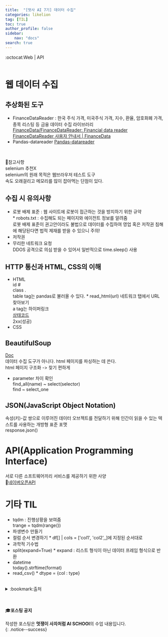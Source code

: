 ```yaml
---
title:  "[멋사 AI 7기] 데이터 수집"
categories: likelion
tag: [TIL]
toc: true
author_profile: false
sidebar:
    nav: "docs"
search: true
---
```


:octocat:Web | API<br>
<br>

# 웹 데이터 수집

## 추상화된 도구

- FinanceDataReader : 한국 주식 가격, 미국주식 가격, 지수, 환율, 암호화폐 가격, 종목 리스팅 등 금융 데이터 수집 라이브러리<br>
[FinanceData/FinanceDataReader: Financial data reader](https://github.com/FinanceData/FinanceDataReader)<br>
[FinanceDataReader 사용자 안내서 | FinanceData](https://financedata.github.io/posts/finance-data-reader-users-guide.html)<br>
- Pandas-datareader
[Pandas-datareader](https://pandas-datareader.readthedocs.io/en/latest/index.html)<br>
<br>

:pushpin:참고사항<br>
selenium 추천X<br>
selenium의 원래 목적은 웹브라우저 테스트 도구<br>
속도 오래걸리고 메모리를 많이 잡아먹는 단점이 있다.<br>


## 수집 시 유의사항

- 로봇 배제 표준 : 웹 사이트에 로봇이 접근하는 것을 방지하기 위한 규약 <br> * robots.txt : 수집해도 되는 페이지와 에이전트 정보를 알려줌<br>
로봇 배제 표준이 권고안이라도 불법으로 데이터를 수집하여 영업 혹은 저작권 침해에 해당된다면 법적 제재를 받을 수 있으니 주의!<br>
- 저작권<br>
- 무리한 네트워크 요청<br>
DDOS 공격으로 의심 받을 수 있어서 일반적으로 time.sleep() 사용<br>


## HTTP 통신과 HTML, CSS의 이해

- HTML<br>
id    #<br>
class .<br>
table tag는 pandas로 불러올 수 있다.    * read_html(url) 네트워크 탭에서 URL 찾아보기<br>
a tag는 하이퍼링크<br>
[상태코드](https://ko.wikipedia.org/wiki/HTTP_%EC%83%81%ED%83%9C_%EC%BD%94%EB%93%9C)<br>
2xx(성공)<br>
- CSS<br>


## BeautifulSoup

[Doc](https://www.crummy.com/software/BeautifulSoup/bs4/doc/)<br>
데이터 수집 도구가 아니다. html 페이지를 파싱하는 데 쓴다.<br>
html 페이지 구조화 -> 찾기 편하게
- parameter 차이 확인<br>
find_all(name) ~ select(selector)<br>
find ~ select_one<br>

## JSON(JavaScript Object Notation)
속성(키)-값 쌍으로 이루어진 데이터 오브젝트를 전달하기 위해 인간이 읽을 수 있는 텍스트를 사용하는 개방형 표준 포맷<br>
response.json()<br>


# API(Application Programming Interface)
서로 다른 소프트웨어끼리 서비스를 제공하기 위한 사양<br>
:pushpin:[네이버오픈API](https://developers.naver.com/docs/common/openapiguide/)<br>


# 기타 TIL
- tqdm : 진행상황을 보여줌<br>
trange = tqdm(range())<br>
- 파생변수 만들기<br>
- 컬럼 순서 변경하기 * df[] | cols = ['col1', 'col2',,]에 지정된 순서대로<br>
- 과학적 기수법<br>
- split(expand=True) * expand : 리스트 형식이 아닌 데이터 프레임 형식으로 반환<br>
- datetime<br>
today().strftime(format)<br>
- read_csv() * dtype = {col : type}<br>
<br>

<details>
<summary>:bookmark:출처</summary>

- FinanceDataReader<br>
https://github.com/FinanceData/FinanceDataReader<br>
https://financedata.github.io/posts/finance-data-reader-users-guide.html<br>
- PandasDataReader<br>
https://pandas-datareader.readthedocs.io/en/latest/index.html<br>
- HTTP 상태코드<br>
https://ko.wikipedia.org/wiki/HTTP_%EC%83%81%ED%83%9C_%EC%BD%94%EB%93%9C<br>
- BeautifulSoup<br>
https://www.crummy.com/software/BeautifulSoup/bs4/doc/<br>
- JSON<br>
https://ko.wikipedia.org/wiki/JSON<br>
- 네이버 오픈 API
https://developers.naver.com/docs/common/openapiguide/<br>
</details>
<br>
<br>


:mortar_board:**포스팅 공지** <br><br>
작성한 포스팅은 **멋쟁이 사자처럼 AI SCHOOl**의 수업 내용입니다.<br>
{: .notice--success}
